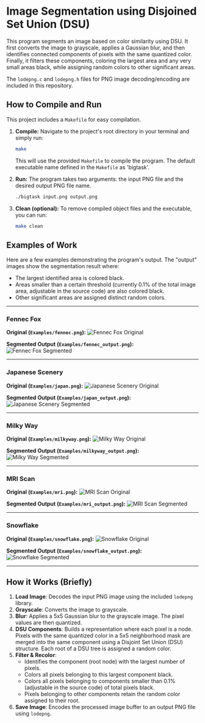 # Image Segmentation using Disjoined Set Union (DSU)

This program segments an image based on color similarity using DSU. It first converts the image to grayscale, applies a Gaussian blur, and then identifies connected components of pixels with the same quantized color. Finally, it filters these components, coloring the largest area and any very small areas black, while assigning random colors to other significant areas.

The `lodepng.c` and `lodepng.h` files for PNG image decoding/encoding are included in this repository.

## How to Compile and Run

This project includes a `Makefile` for easy compilation.

1.  **Compile:**
    Navigate to the project's root directory in your terminal and simply run:

    ```bash
    make
    ```
    This will use the provided `Makefile` to compile the program. The default executable name defined in the `Makefile` as 'bigtask'.

2.  **Run:**
    The program takes two arguments: the input PNG file and the desired output PNG file name.

    ```bash
    ./bigtask input.png output.png
    ```

3.  **Clean (optional):**
    To remove compiled object files and the executable, you can run:
    ```bash
    make clean
    ```

## Examples of Work

Here are a few examples demonstrating the program's output. The "output" images show the segmentation result where:
*   The largest identified area is colored black.
*   Areas smaller than a certain threshold (currently 0.1% of the total image area, adjustable in the source code) are also colored black.
*   Other significant areas are assigned distinct random colors.

---

### Fennec Fox

**Original (`Examples/fennec.png`):**
![Fennec Fox Original](Examples/fennec.png)

**Segmented Output (`Examples/fennec_output.png`):**
![Fennec Fox Segmented](Examples/fennec_output.png)

---

### Japanese Scenery

**Original (`Examples/japan.png`):**
![Japanese Scenery Original](Examples/japan.png)

**Segmented Output (`Examples/japan_output.png`):**
![Japanese Scenery Segmented](Examples/japan_output.png)

---

### Milky Way

**Original (`Examples/milkyway.png`):**
![Milky Way Original](Examples/milkyway.png)

**Segmented Output (`Examples/milkyway_output.png`):**
![Milky Way Segmented](Examples/milkyway_output.png)

---

### MRI Scan

**Original (`Examples/mri.png`):**
![MRI Scan Original](Examples/mri.png)

**Segmented Output (`Examples/mri_output.png`):**
![MRI Scan Segmented](Examples/mri_output.png)

---

### Snowflake

**Original (`Examples/snowflake.png`):**
![Snowflake Original](Examples/snowflake.png)

**Segmented Output (`Examples/snowflake_output.png`):**
![Snowflake Segmented](Examples/snowflake_output.png)

---

## How it Works (Briefly)

1.  **Load Image**: Decodes the input PNG image using the included `lodepng` library.
2.  **Grayscale**: Converts the image to grayscale.
3.  **Blur**: Applies a 5x5 Gaussian blur to the grayscale image. The pixel values are then quantized.
4.  **DSU Components**: Builds a representation where each pixel is a node. Pixels with the same quantized color in a 5x5 neighborhood mask are merged into the same component using a Disjoint Set Union (DSU) structure. Each root of a DSU tree is assigned a random color.
5.  **Filter & Recolor**: 
    *   Identifies the component (root node) with the largest number of pixels.
    *   Colors all pixels belonging to this largest component black.
    *   Colors all pixels belonging to components smaller than 0.1% (adjustable in the source code) of total pixels black.
    *   Pixels belonging to other components retain the random color assigned to their root.
6.  **Save Image**: Encodes the processed image buffer to an output PNG file using `lodepng`.